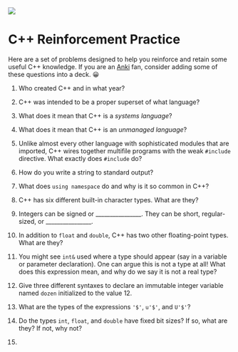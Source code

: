 <img src="https://raw.githubusercontent.com/rtoal/polyglot/master/docs/resources/cpp-logo-64.png">

# C++ Reinforcement Practice

Here are a set of problems designed to help you reinforce and retain some useful C++ knowledge. If you are an [Anki](https://apps.ankiweb.net/) fan, consider adding some of these questions into a deck. 😀

1. Who created C++ and in what year?

1. C++ was intended to be a proper superset of what language?

1. What does it mean that C++ is a _systems language_?

1. What does it mean that C++ is an _unmanaged language_?

1. Unlike almost every other language with sophisticated modules that are imported, C++ wires together multifile programs with the weak `#include` directive. What exactly does `#include` do?

1. How do you write a string to standard output?

1. What does `using namespace` do and why is it so common in C++?

1. C++ has six different built-in character types. What are they?

1. Integers can be signed or ________________. They can be short, regular-sized, or ________________.

1. In addition to `float` and `double`, C++ has two other floating-point types. What are they?

1. You might see `int&` used where a type should appear (say in a variable or parameter declaration). One can argue this is not a type at all! What does this expression mean, and why do we say it is not a real type?

1. Give three different syntaxes to declare an immutable integer variable named `dozen` initialized to the value 12.

1. What are the types of the expressions `'$'`, `u'$'`, and `U'$'`?

1. Do the types `int`, `float`, and `double` have fixed bit sizes? If so, what are they? If not, why not?

1. 
